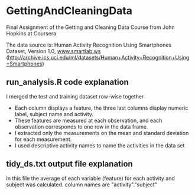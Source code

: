 # GettingAndCleaningData
Final Assignment of the Getting and Cleaning Data Course from John Hopkins at Coursera

The data source is: Human Activity Recognition Using Smartphones Dataset, Version 1.0, www.smartlab.ws
(http://archive.ics.uci.edu/ml/datasets/Human+Activity+Recognition+Using+Smartphones)

## run_analysis.R code explanation
I merged the test and training dataset row-wise together
- Each column displays a feature, the three last columns display numeric label, subject name and activity.
- These features are measured at each observation, and each observation corresponds to one row in the data frame.
- I extracted only the measurements on the mean and standard deviation for each measurement.
- I used descriptive activity names to name the activities in the data set

## tidy_ds.txt output file explanation
In this file the average of each variable (feature) for each activity and subject was calculated.
column names are "activity"."subject"

